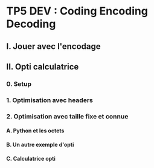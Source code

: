 # TP5 DEV : Coding Encoding Decoding

## I. Jouer avec l'encodage

## II. Opti calculatrice

### 0. Setup

### 1. Optimisation avec headers

### 2. Optimisation avec taille fixe et connue

#### A. Python et les octets

#### B. Un autre exemple d'opti

#### C. Calculatrice opti
